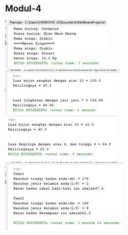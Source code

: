 # Modul-4
![alt text](https://github.com/Caesario1/Modul-4/blob/master/1.PNG)
![alt text](https://github.com/Caesario1/Modul-4/blob/master/2.PNG)
![alt text](https://github.com/Caesario1/Modul-4/blob/master/3.PNG)
![alt text](https://github.com/Caesario1/Modul-4/blob/master/4.PNG)
